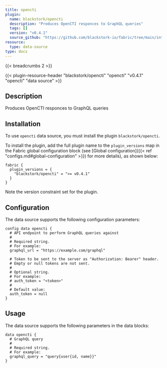 ```yaml
---
title: opencti
plugin:
  name: blackstork/opencti
  description: "Produces OpenCTI responces to GraphQL queries"
  tags: []
  version: "v0.4.1"
  source_github: "https://github.com/blackstork-io/fabric/tree/main/internal/opencti/"
resource:
  type: data-source
type: docs
---
```


{{< breadcrumbs 2 >}}

{{< plugin-resource-header "blackstork/opencti" "opencti" "v0.4.1" "opencti" "data source" >}}

## Description
Produces OpenCTI responces to GraphQL queries

## Installation

To use `opencti` data source, you must install the plugin `blackstork/opencti`.

To install the plugin, add the full plugin name to the `plugin_versions` map in the Fabric global configuration block (see [Global configuration]({{< ref "configs.md#global-configuration" >}}) for more details), as shown below:

```hcl
fabric {
  plugin_versions = {
    "blackstork/opencti" = ">= v0.4.1"
  }
}
```

Note the version constraint set for the plugin.

## Configuration

The data source supports the following configuration parameters:

```hcl
config data opencti {
  # API endpoint to perform GraphQL queries against
  #
  # Required string.
  # For example:
  graphql_url = "https://example.com/graphql"

  # Token to be sent to the server as "Authorization: Bearer" header.
  # Empty or null tokens are not sent.
  #
  # Optional string.
  # For example:
  # auth_token = "<token>"
  # 
  # Default value:
  auth_token = null
}
```

## Usage

The data source supports the following parameters in the data blocks:

```hcl
data opencti {
  # GraphQL query
  #
  # Required string.
  # For example:
  graphql_query = "query{user{id, name}}"
}
```